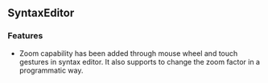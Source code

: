 ## SyntaxEditor

### Features

* Zoom capability has been added through mouse wheel and touch gestures in syntax editor. It also supports to change the zoom factor in a programmatic way.


